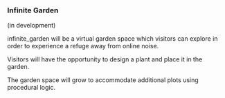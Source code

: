 ### Infinite Garden ###

(in development)

infinite_garden will be a virtual garden space which visitors can explore in order to experience a refuge away from online noise.

Visitors will have the opportunity to design a plant and place it in the garden.

The garden space will grow to accommodate additional plots using procedural logic.
